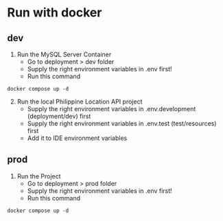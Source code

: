 # Run with docker
## dev
1. Run the MySQL Server Container
    - Go to deployment > dev folder
    - Supply the right environment variables in .env first!
    - Run this command
```
docker compose up -d
```
2. Run the local Philippine Location API project
   - Supply the right environment variables in .env.development (deployment/dev) first
   - Supply the right environment variables in .env.test (test/resources) first
   - Add it to IDE environment variables

## prod
1. Run the Project
    - Go to deployment > prod folder
    - Supply the right environment variables in .env first!
    - Run this command
```
docker compose up -d
```